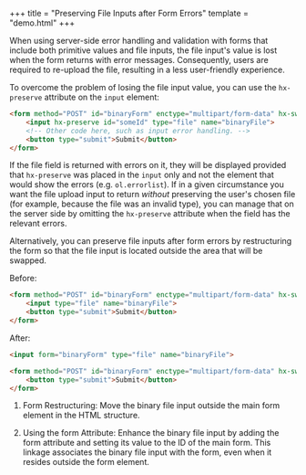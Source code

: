 +++
title = "Preserving File Inputs after Form Errors"
template = "demo.html"
+++

When using server-side error handling and validation with forms that include both primitive values and file inputs, the file input's value is lost when the form returns with error messages. Consequently, users are required to re-upload the file, resulting in a less user-friendly experience.

To overcome the problem of losing the file input value, you can use the `hx-preserve` attribute on the `input` element:

```html
<form method="POST" id="binaryForm" enctype="multipart/form-data" hx-swap="outerHTML" hx-target="#binaryForm">
    <input hx-preserve id="someId" type="file" name="binaryFile">
    <!-- Other code here, such as input error handling. -->
    <button type="submit">Submit</button>
</form>
```

If the file field is returned with errors on it, they will be displayed provided that `hx-preserve` was placed in the `input` only and not the element that would show the errors (e.g. `ol.errorlist`). If in a given circumstance you want the file upload input to return *without* preserving the user's chosen file (for example, because the file was an invalid type), you can manage that on the server side by omitting the `hx-preserve` attribute when the field has the relevant errors.

Alternatively, you can preserve file inputs after form errors by restructuring the form so that the file input is located outside the area that will be swapped.

Before:

```html
<form method="POST" id="binaryForm" enctype="multipart/form-data" hx-swap="outerHTML" hx-target="#binaryForm">
    <input type="file" name="binaryFile">
    <button type="submit">Submit</button>
</form>
```

After:

```html
<input form="binaryForm" type="file" name="binaryFile">

<form method="POST" id="binaryForm" enctype="multipart/form-data" hx-swap="outerHTML" hx-target="#binaryForm">
    <button type="submit">Submit</button>
</form>
```

1. Form Restructuring: Move the binary file input outside the main form element in the HTML structure.

2. Using the form Attribute: Enhance the binary file input by adding the form attribute and setting its value to the ID of the main form. This linkage associates the binary file input with the form, even when it resides outside the form element.